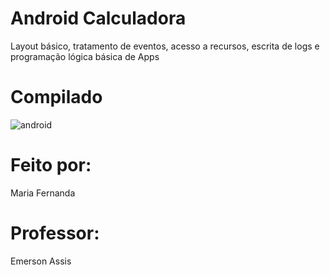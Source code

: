 # Android Calculadora

Layout básico, tratamento de eventos, acesso a recursos, escrita
de logs e programação lógica básica de Apps

# Compilado
![android](https://user-images.githubusercontent.com/91507393/231904315-d079c935-ae32-4e14-acc0-7f2afcd8ef9e.png)

# Feito por:
Maria Fernanda 
# Professor:
Emerson Assis
